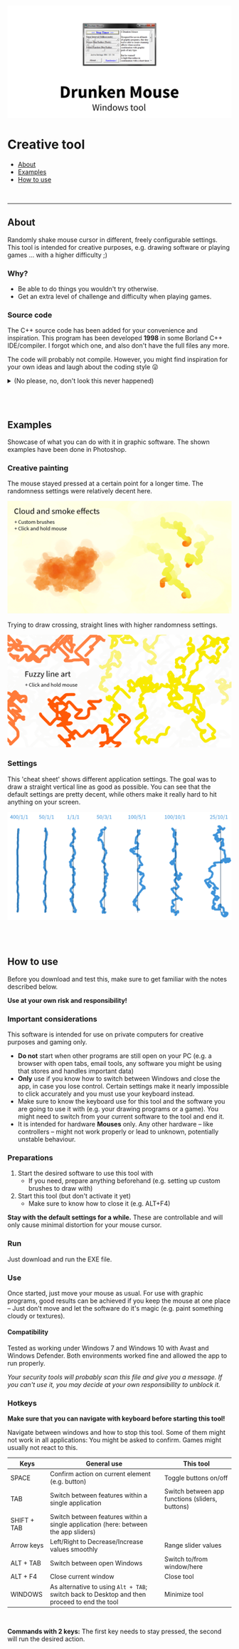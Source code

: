 ![Example](images/teaser.png)

# Creative tool

- [About](#about)
- [Examples](#examples)
- [How to use](#how-to-use)


<br>

---

## About

Randomly shake mouse cursor in different, freely configurable settings. This tool is intended for creative purposes, e.g. drawing software or playing games ... with a higher difficulty ;)


### Why?

- Be able to do things you wouldn't try otherwise.
- Get an extra level of challenge and difficulty when playing games.


### Source code

The C++ source code has been added for your convenience and inspiration. This program has been developed **1998** in some Borland C++ IDE/compiler. I forgot which one, and also don't have the full files any more.

The code will probably not compile. However, you might find inspiration for your own ideas and laugh about the coding style 😜

<details>
<summary>(No please, no, don't look this never happened)</summary>

Behold, the *if-goto* statement:

![Example](images/if-goto-statement.png)

</details>


<br><br>

## Examples

Showcase of what you can do with it in graphic software. The shown examples have been done in Photoshop.

### Creative painting

The mouse stayed pressed at a certain point for a longer time. The randomness settings were relatively decent here.

![Example](images/example-drawing-cloud-smoke.png)

Trying to draw crossing, straight lines with higher randomness settings.

![Example](images/example-drawing-fuzzy-line-art.png)


### Settings

This 'cheat sheet' shows different application settings. The goal was to draw a straight vertical line as good as possible. You can see that the default settings are pretty decent, while others make it really hard to hit anything on your screen.

![Example](images/settings-cheat-sheet.png)


<br><br>

## How to use

Before you download and test this, make sure to get familiar with the notes described below.

**Use at your own risk and responsibility!**

### Important considerations

This software is intended for use on private computers for creative purposes and gaming only.

- **Do not** start when other programs are still open on your PC (e.g. a browser with open tabs, email tools, any software you might be using that stores and handles important data)
- **Only** use if you know how to switch between Windows and close the app, in case you lose control. Certain settings make it nearly impossible to click accurately and you must use your keyboard instead.
- Make sure to know the keyboard use for this tool and the software you are going to use it with (e.g. your drawing programs or a game). You might need to switch from your current software to the tool and end it.
- It is intended for hardware **Mouses** only. Any other hardware – like controllers – might not work properly or lead to unknown, potentially unstable behaviour.

### Preparations

1. Start the desired software to use this tool with
   - If you need, prepare anything beforehand (e.g. setting up custom brushes to draw with)
2. Start this tool (but don't activate it yet)
   - Make sure to know how to close it (e.g. ALT+F4)

**Stay with the default settings for a while.** These are controllable and will only cause minimal distortion for your mouse cursor.


### Run

Just download and run the EXE file.


### Use

Once started, just move your mouse as usual. For use with graphic programs, good results can be achieved if you keep the mouse at one place – Just don't move and let the software do it's magic (e.g. paint something cloudy or textures).


#### Compatibility

Tested as working under Windows 7 and Windows 10 with Avast and Windows Defender. Both environments worked fine and allowed the app to run properly.

*Your security tools will probably scan this file and give you a message. If you can't use it, you may decide at your own responsibility to unblock it.*

### Hotkeys

**Make sure that you can navigate with keyboard before starting this tool!**

Navigate between windows and how to stop this tool. Some of them might not work in all applications: You might be asked to confirm. Games might usually not react to this.

| Keys | General use | This tool |
|------|-------------|-----------|
| SPACE | Confirm action on current element (e.g. button) | Toggle buttons on/off |
| TAB | Switch between features within a single application | Switch between app functions (sliders, buttons) |
| SHIFT + TAB | Switch between features within a single application (here: between the app sliders) | |
| Arrow keys | Left/Right to Decrease/Increase values smoothly | Range slider values |
| ALT + TAB | Switch between open Windows | Switch to/from window/here |
| ALT + F4 | Close current window | Close tool |
| WINDOWS | As alternative to using `Alt + TAB`; switch back to Desktop and then proceed to end the tool | Minimize tool |

<br>

**Commands with 2 keys:** The first key needs to stay pressed, the second will run the desired action.

